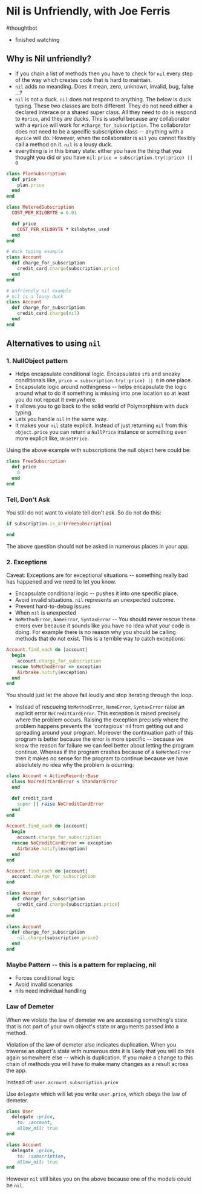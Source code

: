 # Nil is Unfriendly, with Joe Ferris
#thoughtbot

- finished watching

## Why is Nil unfriendly?
* if you chain a list of methods then you have to check for `nil` every step of the way which creates code that is hard to maintain.
* `nil` adds no meanding. Does it mean, zero, unknown, invalid, bug, false ...?
* `nil` is not a duck. `nil` does not respond to anything. The below is duck typing. These two classes are both different. They do not need either a declared interace or a shared super class. All they need to do is respond to `#price`, and they are ducks. This is useful because any collaborator with a `#price` will work for `#charge_for_subscription`. The collaborator does not need to be a specific subscription class -- anything with a `#price` will do. However, when the collaborator is `nil` you cannot flexibly call a method on it. `nil` is a lousy duck.
* everything is in this binary state: either you have the thing that you thought you did or you have `nil`: `price = subscription.try(:price) || 0`
```ruby
class PlanSubscription
  def price
    plan.price
  end
end

class MeteredSubscription
  COST_PER_KILOBYTE = 0.01

  def price
    COST_PER_KILOBYTE * kilobytes_used
  end
end

# duck typing example
class Account
  def charge_for_subscription
    credit_card.charge(subscription.price)
  end
end

# unfriendly nil example
# nil is a lousy duck
class Account
  def charge_for_subscription
    credit_card.charge(nil)
  end
end
```

## Alternatives to using `nil`

### 1. NullObject pattern
* Helps encapsulate conditional logic. Encapsulates `if`s and sneaky conditionals like, `price = subscription.try(:price) || 0` in one place.
* Encapsulate logic around nothingness -- helps encapsulate the logic around what to do if something is missing into one location so at least you do not repeat it everywhere.
* It allows you to go back to the solid world of Polymorphism with duck typing.
* Lets you handle `nil` in the same way.
* It makes your `nil` state explicit. Instead of just returning `nil` from this `object.price` you can return a `NullPrice` instance or something even more explicit like, `UnsetPrice`.

Using the above example with subscriptions the null object here could be:
```ruby
class FreeSubscription
  def price
    0
  end
end
```

### Tell, Don't Ask

You still do not want to violate tell don't ask. So do not do this:
```ruby
if subscription.is_a?(FreeSubscription)

end
```

The above question should not be asked in numerous places in your app.

### 2. Exceptions
Caveat: Exceptions are for exceptional situations -- something really bad has happened and we need to let you know.
* Encapsulate conditional logic -- pushes it into one specific place.
* Avoid invalid situations. `nil` represents an unexpected outcome.
* Prevent hard-to-debug issues
* When `nil` is unexpected
* `NoMethodError`, `NameError`, `SyntaxError` -- You should never rescue these errors ever because it sounds like you have no idea what your code is doing. For example there is no reason why you should be calling methods that do not exist. This is a terrible way to catch exceptions:
```ruby
Account.find_each do |account|
  begin
    account.charge_for_subscription
  rescue NoMethodError => exception
    Airbrake.notify(exception)
  end
end
```

You should just let the above fail loudly and stop iterating through the loop.
* Instead of rescueing `NoMethodError`, `NameError`, `SyntaxError` raise an explicit error `NoCreditCardError`. This exception is raised precisely where the problem occurs. Raising the exception precisely where the problem happens prevents the 'contagious' nil from getting out and spreading around your program. Moreover the continuation path of this program is better because the error is more specific -- because we know the reason for failure we can feel better about letting the program continue. Whereas if the program crashes because of a `NoMethodErrer` then it makes no sense for the program to continue because we have absolutely no idea why the problem is ocurring:

```ruby
class Account < ActiveRecord::Base
  class NoCreditCardError < StandardError
  end

  def credit_card
    super || raise NoCreditCardError
  end
end

Account.find_each do |account|
  begin
    account.charge_for_subscription
  rescue NoCreditCardError => exception
    Airbrake.notify(exception)
  end
end
```

```ruby
Account.find_each do |account|
  account.charge_for_subscription
end

class Account
  def charge_for_subscription
    credit_card.charge(subscription.price)
  end
end

class Account
  def charge_for_subscription
    nil.charge(subscription.price)
  end
end
```

### Maybe Pattern -- this is a pattern for replacing, nil
* Forces conditional logic
* Avoid invalid scenarios
* nils need individual handling

### Law of Demeter
When we violate the law of demeter we are accessing something's state that is not part of your own object's state or arguments passed into a method.

Violation of the law of demeter also indicates duplication. When you traverse an object's state with numerous dots it is likely that you will do this again somewhere else -- which is duplication. If you make a change to this chain of methods you will have to make many changes as a result across the app.

Instead of:
`user.account.subscription.price`

Use `delegate` which will let you write `user.price`, which obeys the law of demeter.
```ruby
class User
  delegate :price,
    to: :account,
    allow_nil: true
end

class Account
  delegate :price,
    to: :subscription,
    allow_nil: true
end
```
However `nil` still bites you on the above because one of the models could be `nil`.
